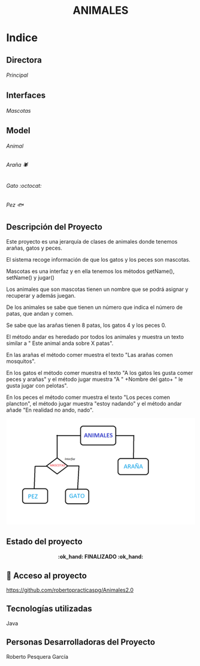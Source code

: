 <h1 align="center"> ANIMALES</h1>

# Indice

## Directora
###### Principal

## Interfaces
###### Mascotas 

## Model
###### Animal
###### Araña :spider:
###### Gato :octocat:
###### Pez 🐟

## Descripción del Proyecto
Este proyecto es una jerarquía de clases de animales donde tenemos arañas, gatos y peces.

El sistema  recoge información de que los gatos y los peces son mascotas.

Mascotas es una interfaz y en ella tenemos los métodos getName(), setName() y jugar()

Los animales que son mascotas tienen un nombre que se podrá  asignar y recuperar y además juegan.

De los animales se sabe que tienen un número que indica el número de patas, que andan y comen.

Se sabe que las  arañas tienen 8 patas, los gatos 4 y los peces 0. 

El método andar es heredado por todos los animales y muestra un texto similar a " Este animal anda sobre X patas". 	

En las arañas el método comer muestra el texto "Las arañas comen mosquitos".

En los gatos el método comer muestra el texto "A los gatos les gusta comer peces y arañas" y el método jugar muestra "A " +Nombre del gato+ " le 
gusta jugar con pelotas".

En los peces el método comer muestra el texto "Los peces comen  plancton", el  método jugar muestra "estoy nadando" y el  método andar añade 
"En realidad no ando, nado".



![Screenshot of a comment on a GitHub issue showing an image, added in the Markdown, of an Octocat smiling and raising a tentacle.](https://github.com/robertopracticaspg/Animales2.0/blob/main/diagrama.png)


## Estado del proyecto
<h4 align="center">
:ok_hand: FINALIZADO :ok_hand:
</h4>

## 📁 Acceso al proyecto
https://github.com/robertopracticaspg/Animales2.0

## Tecnologías utilizadas
Java
## Personas Desarrolladoras del Proyecto
Roberto Pesquera García

